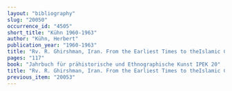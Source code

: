```yaml
---
layout: "bibliography"
slug: "20050"
occurrence_id: "4505"
short_title: "Kühn 1960-1963"
author: "Kühn, Herbert"
publication_year: "1960-1963"
title: "Rv. R. Ghirshman, Iran. From the Earliest Times to theIslamic Conquest"
pages: "117"
book: "Jahrbuch für prähistorische und Ethnographische Kunst IPEK 20"
title: "Rv. R. Ghirshman, Iran. From the Earliest Times to theIslamic Conquest"
previous_item: "20053"
---
```

